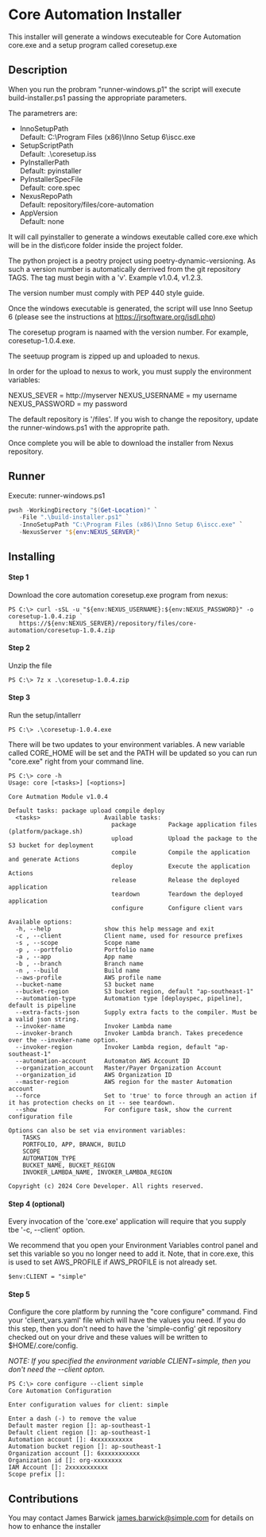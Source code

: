 # Core Automation Installer

This installer will generate a windows executeable for Core Automation core.exe and a setup program called coresetup.exe

## Description

When you run the probram "runner-windows.p1" the script will execute build-installer.ps1 passing the appropriate parameters.

The parametrers are:

* InnoSetupPath \
  Default: C:\Program Files (x86)\Inno Setup 6\iscc.exe
* SetupScriptPath \
  Default: .\coresetup.iss
* PyInstallerPath \
  Default: pyinstaller
* PyInstallerSpecFile \
  Default: core.spec
* NexusRepoPath \
  Default: repository/files/core-automation
* AppVersion \
  Default: none

It will call pyinstaller to generate a windows exeutable called core.exe which will be in the dist\core folder inside the
project folder.

The python project is a peotry project using poetry-dynamic-versioning.  As such a version number is automatically derrived
from the git repository TAGS.  The tag must begin with a 'v'.  Example v1.0.4, v1.2.3.

The version number must comply with PEP 440 style guide.

Once the windows executable is generated, the script will use Inno Seetup 6 (please see the instructions at https://jrsoftware.org/isdl.php)

The coresetup program is naamed with the version number. For example, coresetup-1.0.4.exe.

The seetuup program is zipped up and uploaded to nexus.

In order for the upload to nexus to work, you must supply the environment variables:

NEXUS_SEVER = http://myserver
NEXUS_USERNAME = my username
NEXUS_PASSWORD = my password

The default repository is '/files'.  If you wish to change the repository, update the runner-windows.ps1 with the approprite path.

Once complete you will be able to download the installer from Nexus repository.

## Runner

Execute: runner-windows.ps1
```powershell
pwsh -WorkingDirectory "$(Get-Location)" `
   -File ".\build-installer.ps1" `
   -InnoSetupPath "C:\Program Files (x86)\Inno Setup 6\iscc.exe" `
   -NexusServer "${env:NEXUS_SERVER}"
```

## Installing

#### Step 1
Download the core automation coresetup.exe program from nexus:

```text
PS C:\> curl -sSL -u "${env:NEXUS_USERNAME}:${env:NEXUS_PASSWORD}" -o coresetup-1.0.4.zip `
   https://${env:NEXUS_SERVER}/repository/files/core-automation/coresetup-1.0.4.zip
```

#### Step 2
Unzip the file

```text
PS C:\> 7z x .\coresetup-1.0.4.zip
```

#### Step 3
Run the setup/intallerr

```text
PS C:\> .\coresetup-1.0.4.exe
```

There will be two updates to your environment variables.  A new variable called CORE_HOME will be set
and the PATH will be updated so you can run "core.exe" right from your command line.

```text
PS C:\> core -h
Usage: core [<tasks>] [<options>]

Core Autmation Module v1.0.4

Default tasks: package upload compile deploy
  <tasks>                  Available tasks:
                             package         Package application files (platform/package.sh)
                             upload          Upload the package to the S3 bucket for deployment
                             compile         Compile the application and generate Actions
                             deploy          Execute the application Actions
                             release         Release the deployed application
                             teardown        Teardown the deployed application
                             configure       Configure client vars

Available options:
  -h, --help               show this help message and exit
  -c , --client            Client name, used for resource prefixes
  -s , --scope             Scope name
  -p , --portfolio         Portfolio name
  -a , --app               App name
  -b , --branch            Branch name
  -n , --build             Build name
  --aws-profile            AWS profile name
  --bucket-name            S3 bucket name
  --bucket-region          S3 bucket region, default "ap-southeast-1"
  --automation-type        Automation type [deployspec, pipeline], default is pipeline
  --extra-facts-json       Supply extra facts to the compiler. Must be a valid json string.
  --invoker-name           Invoker Lambda name
  --invoker-branch         Invoker Lambda branch. Takes precedence over the --invoker-name option.
  --invoker-region         Invoker Lambda region, default "ap-southeast-1"
  --automation-account     Automaton AWS Account ID
  --organization_account   Master/Payer Organization Account
  --organization_id        AWS Organization ID
  --master-region          AWS region for the master Automation account
  --force                  Set to 'true' to force through an action if it has protection checks on it -- see teardown.
  --show                   For configure task, show the current configuration file

Options can also be set via environment variables:
    TASKS
    PORTFOLIO, APP, BRANCH, BUILD
    SCOPE
    AUTOMATION_TYPE
    BUCKET_NAME, BUCKET_REGION
    INVOKER_LAMBDA_NAME, INVOKER_LAMBDA_REGION

Copyright (c) 2024 Core Developer. All rights reserved.
```

#### Step 4 (optional)

Every invocation of the 'core.exe' application will require that you supply tbe '-c, --client' option.

We recommend that you open your Environment Variables control panel and set this variable so you
no longer need to add it.  Note, that in core.exe, this is used to set AWS_PROFILE if AWS_PROFILE is
not already set.

```pwershell
$env:CLIENT = "simple"
```

#### Step 5

Configure the core platform by running the "core configure" command.  Find your 'client_vars.yaml' file which
will have the values you need.  If you do this step, then you don't need to have the 'simple-config' git repository
checked out on your drive and these values will be written to $HOME/.core/config.

*NOTE: If you specified the environment variable CLIENT=simple, then you don't need the --client opton.*

```text
PS C:\> core configure --client simple
Core Automation Configuration

Enter configuration values for client: simple

Enter a dash (-) to remove the value
Default master region []: ap-southeast-1
Default client region []: ap-southeast-1
Automation account []: 4xxxxxxxxxxx
Automation bucket region []: ap-southeast-1
Organization account []: 6xxxxxxxxxxx
Organization id []: org-xxxxxxxx
IAM Account []: 2xxxxxxxxxxx
Scope prefix []:
```

## Contributions

You may contact James Barwick <james.barwick@simple.com> for details on how to enhance the installer
